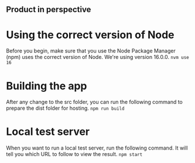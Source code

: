 ## Product in perspective

# Using the correct version of Node
Before you begin, make sure that you use the Node Package Manager (npm) uses
the correct version of Node. We're using version 16.0.0.
`nvm use 16`

# Building the app
After any change to the src folder, you can run the following command to
prepare the dist folder for hosting.
`npm run build`

# Local test server
When you want to run a local test server, run the following command. It will
tell you which URL to follow to view the result.
`npm start`